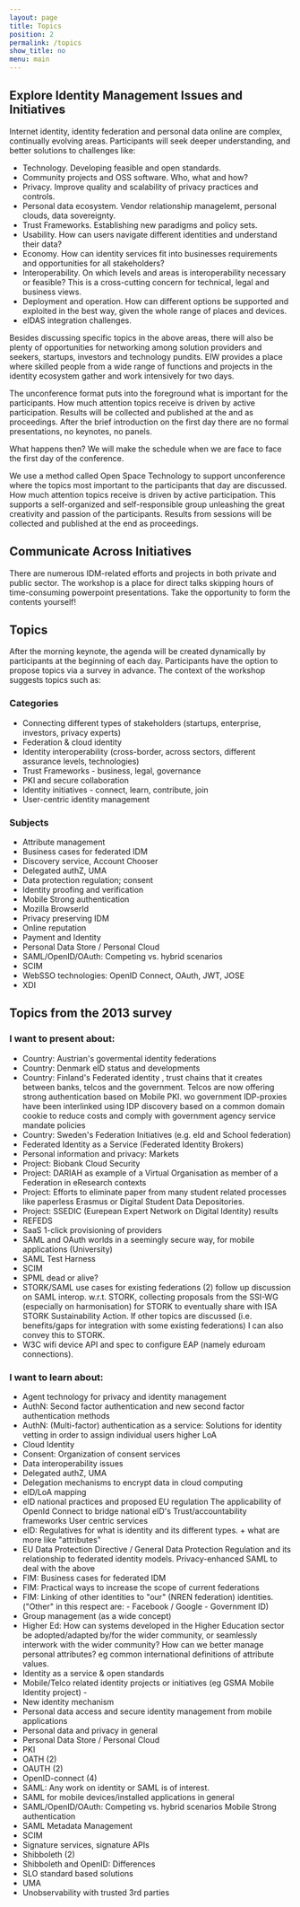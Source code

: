 ```yaml
---
layout: page
title: Topics
position: 2
permalink: /topics
show_title: no
menu: main
---
```


## Explore Identity Management Issues and Initiatives

Internet identity, identity federation and personal data online are complex, continually evolving areas. 
Participants will seek deeper understanding, and better solutions to challenges like:

* Technology. Developing feasible and open standards.
* Community projects and OSS software. Who, what and how?
* Privacy. Improve quality and scalability of privacy practices and controls.
* Personal data ecosystem. Vendor relationship managelemt, personal clouds, data sovereignty.
* Trust Frameworks. Establishing new paradigms and policy sets.
* Usability. How can users navigate different identities and understand their data?
* Economy. How can identity services fit into businesses requirements and opportunities for all stakeholders?
* Interoperability. On which levels and areas is interoperability necessary or feasible? This is a cross-cutting concern for technical, legal and business views.
* Deployment and operation. How can different options be supported and exploited in the best way, given the whole range of places and devices.
* eIDAS integration challenges.


Besides discussing specific topics in the above areas, there will also be plenty of opportunities for networking among solution providers and seekers, startups, investors and technology pundits. EIW provides a place where skilled people from a wide range of functions and projects in the identity ecosystem gather and work intensively for two days.

The unconference format puts into the foreground what is important for the participants. How much attention topics receive is driven by active participation. Results will be collected and published at the and as proceedings. After the brief introduction on the first day there are no formal presentations, no keynotes, no panels.

What happens then? We will make the schedule when we are face to face the first day of the conference.

We use a method called Open Space Technology to support unconference where the topics most important to the participants that day are discussed. How much attention topics receive is driven by active participation. This supports a self-organized and self-responsible group unleashing the great creativity and passion of the participants. Results from sessions will be collected and published at the end as proceedings.

## Communicate Across Initiatives

There are numerous IDM-related efforts and projects in both private and public sector. The workshop is a place for direct talks skipping hours of time-consuming powerpoint presentations. Take the opportunity to form the contents yourself!

## Topics

After the morning keynote, the agenda will be created dynamically by participants at the beginning of each day. Participants have 
the option to propose topics via a survey in advance. The context of the workshop suggests topics such as:

### Categories

* Connecting different types of stakeholders (startups, enterprise, investors, privacy experts)
* Federation & cloud identity
* Identity interoperability (cross-border, across sectors, different assurance levels, technologies)
* Trust Frameworks - business, legal, governance
* PKI and secure collaboration
* Identity initiatives - connect, learn, contribute, join
* User-centric identity management

### Subjects

* Attribute management
* Business cases for federated IDM
* Discovery service, Account Chooser
* Delegated authZ, UMA
* Data protection regulation; consent
* Identity proofing and verification
* Mobile Strong authentication
* Mozilla BrowserId
* Privacy preserving IDM
* Online reputation
* Payment and Identity
* Personal Data Store / Personal Cloud
* SAML/OpenID/OAuth: Competing vs. hybrid scenarios
* SCIM
* WebSSO technologies: OpenID Connect, OAuth, JWT, JOSE
* XDI

 
## Topics from the 2013 survey

### I want to present about:

- Country: Austrian's govermental identity federations
- Country: Denmark eID status and developments
- Country: Finland's Federated identity , trust chains that it creates between banks, telcos and the government. Telcos are now offering strong authentication based on Mobile PKI. wo government IDP-proxies have been interlinked using IDP discovery based on a common domain cookie to reduce costs and comply with government agency service mandate policies
- Country: Sweden's Federation Initiatives (e.g. eId and School federation)
- Federated Identity as a Service (Federated Identity Brokers)
- Personal information and privacy: Markets
- Project: Biobank Cloud Security
- Project: DARIAH as example of a Virtual Organisation as member of a Federation in eResearch contexts
- Project: Efforts to eliminate paper from many student related processes like paperless Erasmus or Digital Student Data Depositories.
- Project: SSEDIC (Eurepean Expert Network on Digital Identity) results
- REFEDS
- SaaS 1-click provisioning of providers
- SAML and OAuth worlds in a seemingly secure way, for mobile applications (University)
- SAML Test Harness
- SCIM
- SPML dead or alive?
- STORK/SAML use cases for existing federations (2) follow up discussion on SAML interop. w.r.t. STORK, collecting proposals from the SSI-WG (especially on harmonisation) for STORK to eventually share with ISA STORK Sustainability Action. If other topics are discussed (i.e. benefits/gaps for integration with some existing federations) I can also convey this to STORK.
- W3C wifi device API and spec to configure EAP (namely eduroam connections).

### I want to learn about:

- Agent technology for privacy and identity management
- AuthN: Second factor authentication and new second factor authentication methods
- AuthN: (Multi-factor) authentication as a service: Solutions for identity vetting in order to assign individual users higher LoA
- Cloud Identity
- Consent: Organization of consent services
- Data interoperability issues
- Delegated authZ, UMA
- Delegation mechanisms to encrypt data in cloud computing
- eID/LoA mapping
- eID national practices and proposed EU regulation The applicability of OpenId Connect to bridge national eID's Trust/accountability frameworks User centric services
- eID: Regulatives for what is identity and its different types. + what are more like "attributes"
- EU Data Protection Directive / General Data Protection Regulation and its relationship to federated identity models. Privacy-enhanced SAML to deal with the above
- FIM: Business cases for federated IDM
- FIM: Practical ways to increase the scope of current federations
- FIM: Linking of other identities to "our" (NREN federation) identities. ("Other" in this respect are: - Facebook / Google - Government ID)
- Group management (as a wide concept)
- Higher Ed: How can systems developed in the Higher Education sector be adopted/adapted by/for the wider community, or seamlessly interwork with the wider community? How can we better manage personal attributes? eg common international definitions of attribute values.
- Identity as a service & open standards
- Mobile/Telco related identity projects or initiatives (eg GSMA Mobile Identity project) -
- New identity mechanism
- Personal data access and secure identity management from mobile applications
- Personal data and privacy in general
- Personal Data Store / Personal Cloud
- PKI
- OATH (2)
- OAUTH (2)
- OpenID-connect (4)
- SAML: Any work on identity or SAML is of interest.
- SAML for mobile devices/installed applications in general
- SAML/OpenID/OAuth: Competing vs. hybrid scenarios Mobile Strong authentication
- SAML Metadata Management
- SCIM
- Signature services, signature APIs
- Shibboleth (2)
- Shibboleth and OpenID: Differences
- SLO standard based solutions
- UMA
- Unobservability with trusted 3rd parties

 
